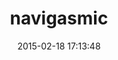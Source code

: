 ---
layout: post
title:  "navigasmic"
repo:   "jejacks0n/navigasmic"
date:   2015-02-18 17:13:48
gemurl: http://github.com/jejacks0n/navigasmic
---